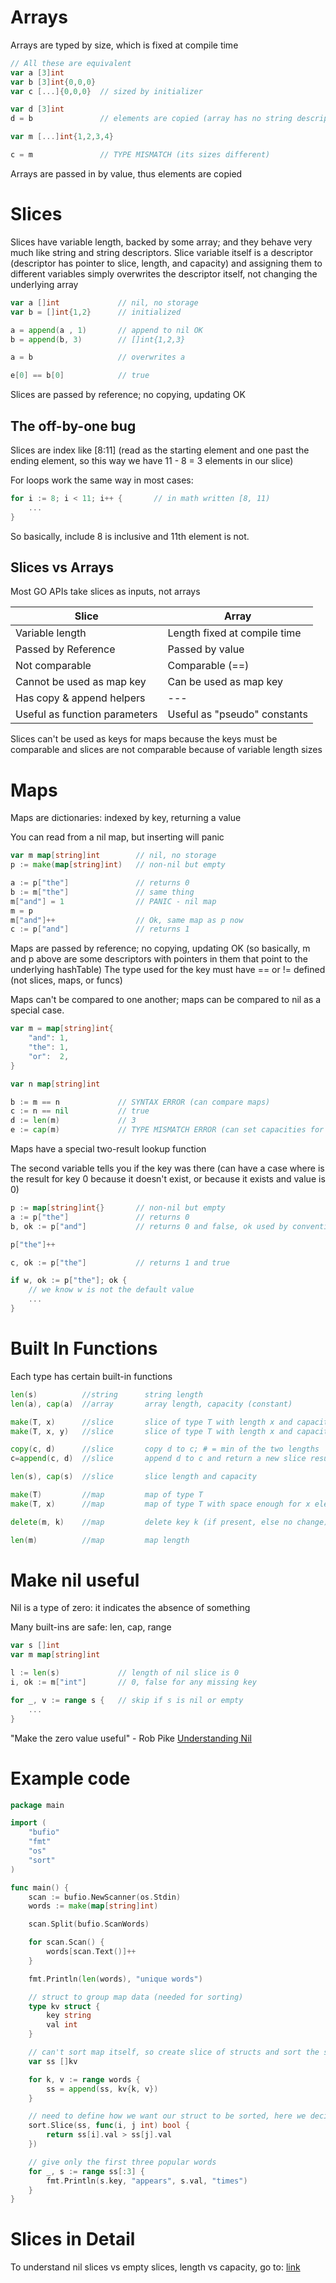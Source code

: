 # Arrays

Arrays are typed by size, which is fixed at compile time

```Go
// All these are equivalent
var a [3]int
var b [3]int{0,0,0}
var c [...]{0,0,0}  // sized by initializer

var d [3]int
d = b               // elements are copied (array has no string descriptor like in strings, so its copied)

var m [...]int{1,2,3,4}

c = m               // TYPE MISMATCH (its sizes different)
```

Arrays are passed in by value, thus elements are copied

# Slices
Slices have variable length, backed by some array; and they behave very much like string and string descriptors.
Slice variable itself is a descriptor (descriptor has pointer to slice, length, and capacity) and assigning them to 
different variables simply overwrites the descriptor itself, not changing the underlying array

```Go
var a []int             // nil, no storage
var b = []int{1,2}      // initialized

a = append(a , 1)       // append to nil OK
b = append(b, 3)        // []int{1,2,3}

a = b                   // overwrites a

e[0] == b[0]            // true
```

Slices are passed by reference; no copying, updating OK

## The off-by-one bug

Slices are index like [8:11]
(read as the starting element and one past the ending element, so
this way we have 11 - 8 = 3 elements in our slice)

For loops work the same way in most cases:
```Go
for i := 8; i < 11; i++ {       // in math written [8, 11)
    ...
}
```

So basically, include 8 is inclusive and 11th element is not. 

## Slices vs Arrays
Most GO APIs take slices as inputs, not arrays

| Slice                         | Array                        |
| ----------------------------- | ---------------------------- |
| Variable length               | Length fixed at compile time |
| Passed by Reference           | Passed by value              |
| Not comparable                | Comparable (==)              |
| Cannot be used as map key     | Can be used as map key       |
| Has copy & append helpers     | ---                          |
| Useful as function parameters | Useful as "pseudo" constants |

Slices can't be used as keys for maps because the keys must be comparable and slices are not comparable
because of variable length sizes


# Maps
Maps are dictionaries: indexed by key, returning a value

You can read from a nil map, but inserting will panic

```Go
var m map[string]int        // nil, no storage
p := make(map[string]int)   // non-nil but empty

a := p["the"]               // returns 0
b := m["the"]               // same thing
m["and"] = 1                // PANIC - nil map
m = p
m["and"]++                  // Ok, same map as p now
c := p["and"]               // returns 1
```

Maps are passed by reference; no copying, updating OK
(so basically, m and p above are some descriptors with pointers in them that point to the underlying hashTable)
The type used for the key must have == or != defined (not slices, maps, or funcs)


Maps can't be compared to one another; maps can be compared to nil as a special case.
```Go
var m = map[string]int{
    "and": 1,
    "the": 1,
    "or":  2,
}

var n map[string]int

b := m == n             // SYNTAX ERROR (can compare maps)
c := n == nil           // true
d := len(m)             // 3
e := cap(m)             // TYPE MISMATCH ERROR (can set capacities for maps, but not really view them)
```

Maps have a special two-result lookup function

The second variable tells you if the key was there 
(can have a case where is the result for key 0 because it doesn't exist, or because it exists and value is 0)

```Go
p := map[string]int{}       // non-nil but empty
a := p["the"]               // returns 0
b, ok := p["and"]           // returns 0 and false, ok used by convention

p["the"]++

c, ok := p["the"]           // returns 1 and true

if w, ok := p["the"]; ok {
    // we know w is not the default value
    ...
}
```

# Built In Functions

Each type has certain built-in functions

```Go
len(s)          //string      string length
len(a), cap(a)  //array       array length, capacity (constant)

make(T, x)      //slice       slice of type T with length x and capacity x
make(T, x, y)   //slice       slice of type T with length x and capacity y

copy(c, d)      //slice       copy d to c; # = min of the two lengths
c=append(c, d)  //slice       append d to c and return a new slice result

len(s), cap(s)  //slice       slice length and capacity

make(T)         //map         map of type T
make(T, x)      //map         map of type T with space enough for x elements

delete(m, k)    //map         delete key k (if present, else no change) for map m

len(m)          //map         map length
```

# Make nil useful
Nil is a type of zero: it indicates the absence of something

Many built-ins are safe: len, cap, range

```Go
var s []int
var m map[string]int

l := len(s)             // length of nil slice is 0
i, ok := m["int"]       // 0, false for any missing key

for _, v := range s {   // skip if s is nil or empty
    ...
}
```

"Make the zero value useful" - Rob Pike
[Understanding Nil](https://www.youtube.com/watch?v=ynoY2xz-F8s)

# Example code
```Go
package main

import (
	"bufio"
	"fmt"
	"os"
	"sort"
)

func main() {
	scan := bufio.NewScanner(os.Stdin)
	words := make(map[string]int)

	scan.Split(bufio.ScanWords)

	for scan.Scan() {
		words[scan.Text()]++
	}

	fmt.Println(len(words), "unique words")

    // struct to group map data (needed for sorting)
	type kv struct {
		key string
		val int
	}

    // can't sort map itself, so create slice of structs and sort the structs
	var ss []kv

	for k, v := range words {
		ss = append(ss, kv{k, v})
	}

    // need to define how we want our struct to be sorted, here we decide on largest to smalles based on val of our map
	sort.Slice(ss, func(i, j int) bool {
		return ss[i].val > ss[j].val
	})

    // give only the first three popular words
	for _, s := range ss[:3] {
		fmt.Println(s.key, "appears", s.val, "times")
	}
}
```

# Slices in Detail
To understand nil slices vs empty slices, length vs capacity, go to: [link](https://www.youtube.com/watch?v=pHl9r3B2DFI&list=PLoILbKo9rG3skRCj37Kn5Zj803hhiuRK6&index=12)